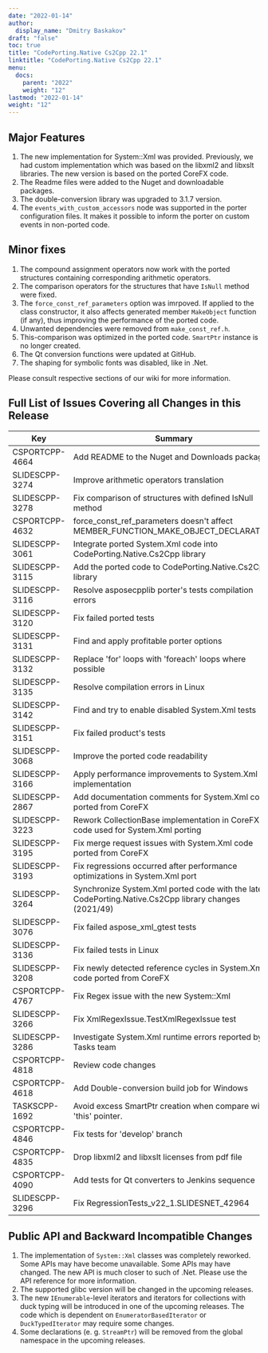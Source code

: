 ```yaml
---
date: "2022-01-14"
author:
  display_name: "Dmitry Baskakov"
draft: "false"
toc: true
title: "CodePorting.Native Cs2Cpp 22.1"
linktitle: "CodePorting.Native Cs2Cpp 22.1"
menu:
  docs:
    parent: "2022"
    weight: "12"
lastmod: "2022-01-14"
weight: "12"
---
```


## Major Features ##

1. The new implementation for System::Xml was provided. Previously, we had custom implementation which was based on the libxml2 and libxslt libraries. The new version is based on the ported CoreFX code.
1. The Readme files were added to the Nuget and downloadable packages.
1. The double-conversion library was upgraded to 3.1.7 version.
1. The `events_with_custom_accessors` node was supported in the porter configuration files. It makes it possible to inform the porter on custom events in non-ported code.

## Minor fixes ##

1. The compound assignment operators now work with the ported structures containing corresponding arithmetic operators.
1. The comparison operators for the structures that have `IsNull` method were fixed.
1. The `force_const_ref_parameters` option was imrpoved. If applied to the class constructor, it also affects generated member `MakeObject` function (if any), thus improving the performance of the ported code.
1. Unwanted dependencies were removed from `make_const_ref.h`.
1. This-comparison was optimized in the ported code. `SmartPtr` instance is no longer created.
1. The Qt conversion functions were updated at GitHub.
1. The shaping for symbolic fonts was disabled, like in .Net.

Please consult respective sections of our wiki for more information.

## Full List of Issues Covering all Changes in this Release ##

| Key | Summary | Category |
| --- | --- | --- |
| CSPORTCPP-4664 | Add README to the Nuget and Downloads packages | Enhancement |
| SLIDESCPP-3274 | Improve arithmetic operators translation | Bug |
| SLIDESCPP-3278 | Fix comparison of structures with defined IsNull method | Bug |
| CSPORTCPP-4632 | force_const_ref_parameters doesn't affect MEMBER_FUNCTION_MAKE_OBJECT_DECLARATION | Bug |
| SLIDESCPP-3061 | Integrate ported System.Xml code into CodePorting.Native.Cs2Cpp library | New feature |
| SLIDESCPP-3115 | Add the ported code to CodePorting.Native.Cs2Cpp library | Task |
| SLIDESCPP-3116 | Resolve asposecpplib porter's tests compilation errors | Task |
| SLIDESCPP-3120 | Fix failed ported tests | Task |
| SLIDESCPP-3131 | Find and apply profitable porter options | Task |
| SLIDESCPP-3132 | Replace 'for' loops with 'foreach' loops where possible | Task |
| SLIDESCPP-3135 | Resolve compilation errors in Linux | Task |
| SLIDESCPP-3142 | Find and try to enable disabled System.Xml tests | Task |
| SLIDESCPP-3151 | Fix failed product's tests | Task |
| SLIDESCPP-3068 | Improve the ported code readability | Task |
| SLIDESCPP-3166 | Apply performance improvements to System.Xml implementation | Task |
| SLIDESCPP-2867 | Add documentation comments for System.Xml code ported from CoreFX | Task |
| SLIDESCPP-3223 | Rework CollectionBase implementation in CoreFX code used for System.Xml porting | Task |
| SLIDESCPP-3195 | Fix merge request issues with System.Xml code ported from CoreFX | Task |
| SLIDESCPP-3193 | Fix regressions occurred after performance optimizations in System.Xml port | Task |
| SLIDESCPP-3264 | Synchronize System.Xml ported code with the latest CodePorting.Native.Cs2Cpp library changes (2021/49) | Task |
| SLIDESCPP-3076 | Fix failed aspose_xml_gtest tests | Task |
| SLIDESCPP-3136 | Fix failed tests in Linux | Task |
| SLIDESCPP-3208 | Fix newly detected reference cycles in System.Xml code ported from CoreFX | Task |
| CSPORTCPP-4767 | Fix Regex issue with the new System::Xml | Task |
| SLIDESCPP-3266 | Fix XmlRegexIssue.TestXmlRegexIssue test | Task |
| SLIDESCPP-3286 | Investigate System.Xml runtime errors reported by Tasks team | Task |
| CSPORTCPP-4818 | Review code changes | Task |
| CSPORTCPP-4618 | Add Double-conversion build job for Windows | Task |
| TASKSCPP-1692 | Avoid excess SmartPtr creation when compare with 'this' pointer. | Enhancement |
| CSPORTCPP-4846 | Fix tests for 'develop' branch | Bug |
| CSPORTCPP-4835 | Drop libxml2 and libxslt licenses from pdf file | Task |
| CSPORTCPP-4090 | Add tests for Qt converters to Jenkins sequence | Task |
| SLIDESCPP-3296 | Fix RegressionTests_v22_1.SLIDESNET_42964 | Bug |

## Public API and Backward Incompatible Changes ##

1. The implementation of `System::Xml` classes was completely reworked. Some APIs may have become unavailable. Some APIs may have changed. The new API is much closer to such of .Net. Please use the API reference for more information.
2. The supported glibc version will be changed in the upcoming releases.
3. The new `IEnumerable`-level iterators and iterators for collections with duck typing will be introduced in one of the upcoming releases. The code which is dependent on `EnumeratorBasedIterator` or `DuckTypedIterator` may require some changes.
4. Some declarations (e. g. `StreamPtr`) will be removed from the global namespace in the upcoming releases.